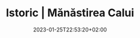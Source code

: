 ---
title: "Istoric | Mănăstirea Calui"
keywords: ["Manastirea Calui"]
date: 2023-01-25T22:53:20+02:00
draft: false
type: page
layout: istoric
sitemap_exclude: false

sitemap:
  changefreq: weekly
  filename: sitemap.xml
  priority: 1


#----------------------------------------------------/
# Page
#----------------------------------------------------/
page:
  title: "Isto<span>ric</span>"
  description: "<b>Mânastirea Călui</b> se află în localitatea cu același nume, amplasată pe malul Oltețului, pe traseul Balș-Oboga, comună renumită pentru ceramica ei populară. Așezământul monahal, înconjurat de un puternic zid de cărămidă, cărămidă adusă de pe malul Oltețului și cărată din mână în mână pe o distanță de un kilometru, a fost întemeiată între anii 1516-1521, în timpul domniei lui Neagoe Basarab (1512-1521), de către banul Vlad și frații săi, Dumitru și Bălică. Primii ctitori au ridicat edificiul până la nivelul temeliilor, dar, din cauza instabilității politice care a urmat domniei lui Neagoe Basarab, nu l-au putut probabil termina. Mânăstirea Călui, cu hramul Sfântul Nicolae, a fost refăcută de către boierii Craiovești. Restaurarea și înfrumusețarea ei au fost făcute de către frații Buzești în perioada 20 aprilie - 8 iunie 1588, atunci când au fost edificate și corpurile de chilii, după cum precizează pisania săpată în piatră, așezată deasupra ușii de la intrarea în biserică. Ulterior, monumentului i s-a adaugat un exonartex, mărginit de arcade laterale. 
  
  <br>
  <br>
  Un aspect aparte este cel care priveşte înconjurarea bisericii de jur-împrejur cu chilii cu „cerdacuri”. Paul din Alep consemna caracterul defensiv al aşezământului monahal, amplasat într-un loc ferit, cu un drum „ascuns” care făcea aproape imposibilă reperarea ansamblului. 
  
  O bună parte din construcţiile care alcătuiau nucleul istoric al mânăstirii – biserica, turnul clopotniţă, zidul de apărare (fără contraforţii care încă îl mai susţin) şi o parte din „casele” mânăstireşti cu pivniţe boltite şi un cat, au fost ridicate în secolul al XVI-lea, în etapa în care fraţii Buzeşti reiau şantierul după o întrerupere de şapte decenii.
  
  <br>
  <br>
  Începuturile mânăstirii Călui se leagă de reprezentanţii timpurii ai neamului boierilor Buzeşti, personaje importante în istoria valahă,  în timpul domniei lui Mihai Viteazul. Cei trei fraţi Buzeşti – Radu, Preda şi Stroe, apropiaţii lui Mihai Viteazul, sunt cei care reiau lucrările la mânăstirea începută de bunicul lor, definitivând-o şi înfrumuseţând-o. Portretele acestora şi ale soţiilor lor se păstrează în amplul tablou votiv din pronaosul bisericii cu hramul Sf. Ierarh Nicolae.
  
  Dintre construcţiile din veacul al XIX-lea se mai păstrează – cu modificări substanţiale însă, atât la interior, cât şi la exterior – actuala casă a stăreţiei, construită în timpul campaniei din 1834.
  
  <br>
  <br>
  Clopotniţa mănăstirii reprezintă la rândul ei una dintre realizările importante ale arhitecturii sfârşitului veacului al XVI-lea, cu intervenţii de restaurare, aceasta păstrând în esenţă forma pe care i-au dat-o meşterii aduși pe şantier de ctitorii din familia Buzescu. Conceput cu trei niveluri, turnul are o bază masivă străpunsă de gangul de acces. Din inscripţia transcrisă în secolul al XIX-lea aflăm că: „Acest clopot l-au făcut jupan Radul mare armaş şi cu fraţii săi Preda spătar şi Stroe postelnic, în zilele lui Mihnea Voievod, în anul 7096 (1588).
  
  <b>Pictura bisericii Sf. Nicolae</b> s-a încheiat la data de 31 august 1594, așa cum este consemnat în pisania realizată cu ocazia repictării din 1834 , dar şi a celor care însoţesc inscripţia zugravului Mina, păstrată în vecinătatea portretului lui Mihai Viteazul, de pe peretele nordic al naosului bisericii.
  
  <br>
  <br>
  În afara portretelor ctitorilor, în spaţiul pronaosului apar o serie de personaje nerelaţionate direct cu ctitoria, personaje din familia domnitorului căruia i-au fost credincioşi Buzeştii – Mihai Viteazul. Aceste personaje, cu care Buzeştii aveau însă şi legături de rudenie sunt: pe peretele sudic al primei încăperi a bisericii - <b>Doamna Stanca</b> (soţia lui Mihai Viteazul) şi <b>Io(an) Pătraşcu voievod</b> (fiul lui Mihai Viteazu şi al Stancăi) şi, pe acelaşi perete înspre vest, <b>Preda postelnicul</b> (nepot al fraţilor Buzeşti şi nepot de frate al Doamnei Stanca) şi <b>Florica Doamna</b> (fiica lui Mihai Viteazul), dar și portretul lui <b>Petru Cercel</b> după alungarea sa din scaunul domnesc, pe peretele de nord al naosului.
  
  În ciuda intervenţiilor care s-au succedat, aducând modificări adesea ireversibile aspectului iniţial al bisericii, atât în interior, cât şi la exterior, biserica „Sf. Nicolae” a mânăstirii Călui, rămâne un exemplu extrem de valoros de arhitectură religioasă valahă din secolul al XVI-lea."

  image:
    items:
      
      - title: "Manastirea Calui"
        link: ""
        image: "/carousel/gallery-1.jpg"
        image2x: "/carousel/gallery-1@2x.jpg"

      - title: "Manastirea Calui"
        link: ""
        image: "/carousel/gallery-2.jpg"
        image2x: "/carousel/gallery-2@2x.jpg"

      - title: "Manastirea Calui"
        link: ""
        image: "/carousel/gallery-3.jpg"
        image2x: "/carousel/gallery-3@2x.jpg"

---